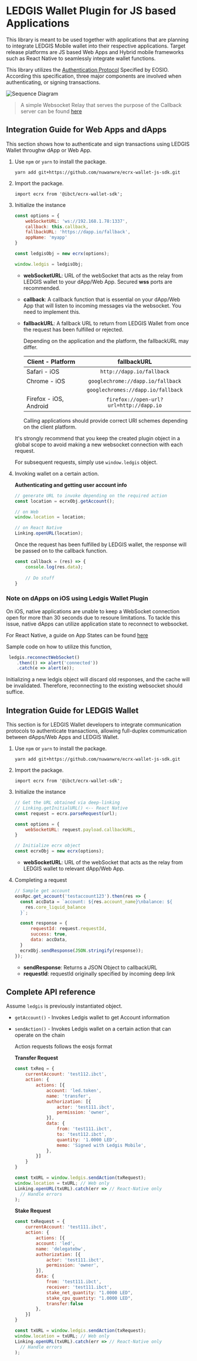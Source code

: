 # LEDGIS Wallet Plugin for JS based Applications

This library is meant to be used together with applications that are planning to integrate LEDGIS Mobile wallet into their respective applications. Target release platforms are JS based Web Apps and Hybrid mobile frameworks such as React Native to seamlessly integrate wallet functions.

This library utilizes the [Authentication Protocol](https://github.com/EOSIO/eosio-authentication-transport-protocol-spec) Specified by EOSIO. According this specification, three major components are involved when authenticating, or signing transactions.

![Sequence Diagram](https://i.imgur.com/YDT4C0T.png)


>A simple Websocket Relay that serves the purpose of the Callback server can be found [here](https://github.com/nuwanwre/simple-ws-relay)


## Integration Guide for Web Apps and dApps

This section shows how to authenticate and sign transactions using LEDGIS Wallet throughw dApp or Web App.

1. Use ```npm``` or ```yarn``` to install the package.

    `yarn add git+https://github.com/nuwanwre/ecrx-wallet-js-sdk.git`

2. Import the package.
   
    `import ecrx from '@ibct/ecrx-wallet-sdk';`

3. Initialize the instance
    ``` js
    const options = {
        webSocketURL: 'ws://192.168.1.78:1337',
        callback: this.callback,
        fallbackURL: 'https://dapp.io/fallback',
        appName: 'myapp'
    }

    const ledgisObj = new ecrx(options);

    window.ledgis = ledgisObj;
    ```

    * **webSocketURL**: URL of the webSocket that acts as the relay from LEDGIS wallet to your dApp/Web App. Secured **wss** ports are recommended.
    * **callback**: A callback function that is essential on your dApp/Web App that will listen to incoming messages via the websocket. You need to implement this.
    * **fallbackURL**: A fallback URL to return from LEDGIS Wallet from once the request has been fulfilled or rejected.
    
        Depending on the application and the platform, the fallbackURL may differ.

        | Client - Platform          | fallbackURL                            |
        |----------------------------|:--------------------------------------:|
        | Safari - iOS               | `http://dapp.io/fallback`              |
        | Chrome - iOS               | `googlechrome://dapp.io/fallback`      |
        |                            | `googlechromes://dapp.io/fallback`     |
        | Firefox - iOS, Android     | `firefox://open-url?url=http://dapp.io`|

        Calling applications should provide correct URI schemes depending on the client platform.

    It's strongly recommend that you keep the created plugin object in a global scope to avoid making a new websocket connection with each request. 

    For subsequent requests, simply use `window.ledgis` object.

4. Invoking wallet on a certain action.

    **Authenticating and getting user account info**
    ```js
    // generate URL to invoke depending on the required action
    const location = ecrxObj.getAccount();

    // on Web
    window.location = location;

    // on React Native
    Linking.openURL(location);
    ```

    Once the request has been fulfilled by LEDGIS wallet, the response will be passed on to the callback function.
    ```js
    const callback = (res) => {
        console.log(res.data);
        
        // Do stuff
    }
    ```

### Note on dApps on iOS using Ledgis Wallet Plugin 

On iOS, native applications are unable to keep a WebSocket connection open for more than 30 seconds due to resoure limitations. To tackle this issue, native dApps can utilize application state to reconnect to websocket. 

For React Native, a guide on App States can be found [here](https://facebook.github.io/react-native/docs/appstate)

Sample code on how to utilize this function,

```js
 ledgis.reconnectWebSocket()
    .then(() => alert('connected'))
    .catch(e => alert(e));
```

Initializing a new ledgis object will discard old responses, and the cache will be invalidated. Therefore, reconnecting to the existing websocket should suffice.

## Integration Guide for LEDGIS Wallet

This section is for LEDGIS Wallet developers to integrate communication protocols to authenticate transactions, allowing full-duplex communication between dApps/Web Apps and LEDGIS Wallet.

1. Use ```npm``` or ```yarn``` to install the package.

    `yarn add git+https://github.com/nuwanwre/ecrx-wallet-js-sdk.git`

2. Import the package.
   
    `import ecrx from '@ibct/ecrx-wallet-sdk';`

3. Initialize the instance
    ``` js
    // Get the URL obtained via deep-linking
    // Linking.getInitialURL() <-- React Native
    const request = ecrx.parseRequest(url);

    const options = {
        webSocketURL: request.payload.callbackURL,
    }

    // Initialize ecrx object
    const ecrxObj = new ecrx(options);
    ```

    * **webSocketURL**: URL of the webSocket that acts as the relay from LEDGIS wallet to relevant dApp/Web App.

4. Completing a request
    ```js
    // Sample get account
    eosRpc.get_account('testaccount123').then(res => {
      const accData = `account: ${res.account_name}\nbalance: ${
        res.core_liquid_balance
      }`;

      const response = {
          requestId: request.requestId,
          success: true,
          data: accData,
      }
      ecrxObj.sendResponse(JSON.stringify(response));
    });
    ```

    * **sendResponse**: Returns a JSON Object to callbackURL
    * **requestId**: requestId originally specified by incoming deep link

## Complete API reference

Assume `ledgis` is previously instantiated object.

* `getAccount()` - Invokes Ledgis wallet to get Account information

* `sendAction()` - Invokes Ledgis wallet on a certain action that can operate on the chain

    Action requests follows the eosjs format

    **Transfer Request**
    ```js
    const txReq = {
        currentAccount: 'test112.ibct',
        action: {
            actions: [{
                account: 'led.token',
                name: 'transfer',
                authorization: [{
                    actor: 'test111.ibct',
                    permission: 'owner',
                }],
                data: {
                    from: 'test111.ibct',
                    to: 'test112.ibct',
                    quantity: '1.0000 LED',
                    memo: 'Signed with Ledgis Mobile',
                },
            }]
        }
    }

    const txURL = window.ledgis.sendAction(txRequest);
    window.location = txURL; // Web only
    Linking.openURL(txURL).catch(err => // React-Native only
      // Handle errors
    );    
    ```

    **Stake Request**
    ```js
    const txRequest = {
        currentAccount: 'test111.ibct',
        action: {
            actions: [{
            account: 'led',
            name: 'delegatebw',
            authorization: [{
                actor: 'test111.ibct',
                permission: 'owner',
            }],
            data: {
                from: 'test111.ibct',
                receiver: 'test111.ibct',
                stake_net_quantity: "1.0000 LED",
                stake_cpu_quantity: "1.0000 LED",
                transfer:false
            },
        }]
    }

    const txURL = window.ledgis.sendAction(txRequest);
    window.location = txURL; // Web only
    Linking.openURL(txURL).catch(err => // React-Native only
      // Handle errors
    );
    ```
